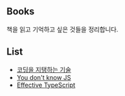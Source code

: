 ## Books

책을 읽고 기억하고 싶은 것들을 정리합니다.

## List

- [코딩을 지탱하는 기술](https://github.com/hyesungoh/learningWhatIWant/tree/master/Books/%EC%BD%94%EB%94%A9%EC%9D%84%EC%A7%80%ED%83%B1%ED%95%98%EB%8A%94%EA%B8%B0%EC%88%A0)
- [You don't know JS](https://github.com/hyesungoh/learningWhatIWant/tree/master/Books/YouDontKnowJS)
- [Effective TypeScript]()